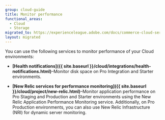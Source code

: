 ```yaml
---
group: cloud-guide
title: Monitor performance
functional_areas:
  - Cloud
  - Storage
migrated_to: https://experienceleague.adobe.com/docs/commerce-cloud-service/user-guide/monitor/performance.html
layout: migrated
---
```


You can use the following services to monitor performance of your Cloud environments:

-  **[Health notifications]({{ site.baseurl }}/cloud/integrations/health-notifications.html)**–Monitor disk space on Pro Integration and Starter environments.

-  **[New Relic services for performance monitoring]({{ site.baseurl }}/cloud/project/new-relic.html)**–Monitor application performance on Pro Staging and Production and Starter environments using the New Relic Application Performance Monitoring service. Additionally, on Pro Production environments, you can also use New Relic Infrastructure (NRI) for dynamic server monitoring.